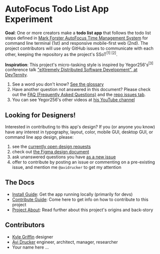 # AutoFocus Todo List App Experiment

**Goal**: One or more creators make a **todo list app** that follows the todo list steps defined in [Mark Forster AutoFocus Time Management System](http://markforster.squarespace.com/autofocus-system/) for command line terminal (1st) and responsive mobile-first web (2nd). The project contributors will use only GitHub issues to communicate with each other, keeping the repository as the project's SSoT<sup>[1] [2]</sup>.

**Inspiration**: This project's micro-tasking style is inspired by Yegor256's<sup>[3]</sup> conference talk ["eXtremely Distributed Software Development", at DevTernity](https://www.youtube.com/watch?v=7EytYc7K5JA).

1. See a word you don't know? [See the glossary](https://github.com/avidrucker/autofocus-exp/blob/master/docs/glossary.md)
2. Have another question not answered in this document? Please check out the [FAQ (Frequently Asked Questions)](https://github.com/avidrucker/autofocus-exp/blob/master/docs/faq.md) and the [repo issues tab](https://github.com/avidrucker/autofocus-exp/issues).
3. You can see Yegor256's other videos at [his YouTube channel](https://www.youtube.com/user/technoparkcorp/)

## Looking for Designers!

Interested in contributing to this app's design? If you (or anyone you know) have any interest in typography, layout, color, mobile GUI, desktop GUI, or command line app design, please:

1. see the [currently open design requests](https://github.com/avidrucker/autofocus-exp/issues?q=is%3Aopen+is%3Aissue+label%3Adesign+milestone%3Amvp-demo)
2. check out [the Figma design document](https://www.figma.com/file/xLQLwhw01n12pKgAnRt8Pt/AutoFocus-Design-Doc?node-id=0%3A1)
3. ask unanswered questions you have [as a new issue](https://github.com/avidrucker/autofocus-exp/issues/new)
4. offer to contribute by posting an issue or commenting on a pre-existing issue, and mention me `@avidrucker` to get my attention

## The Docs

- [Install Guide](https://github.com/avidrucker/autofocus-exp/blob/master/docs/how-to-install.md): Get the app running locally (primarily for devs)
- [Contribute Guide](https://github.com/avidrucker/autofocus-exp/blob/master/docs/how-to-contribute.md): Come here to get info on how to contribute to this project
- [Project About](https://github.com/avidrucker/autofocus-exp/blob/master/docs/project-about.md): Read further about this project's origins and back-story

## Contributors

- [Kyle Griffin](https://github.com/kaerudesigns) designer
- [Avi Drucker](https://github.com/avidrucker) engineer, architect, manager, researcher
- Your name here ...
